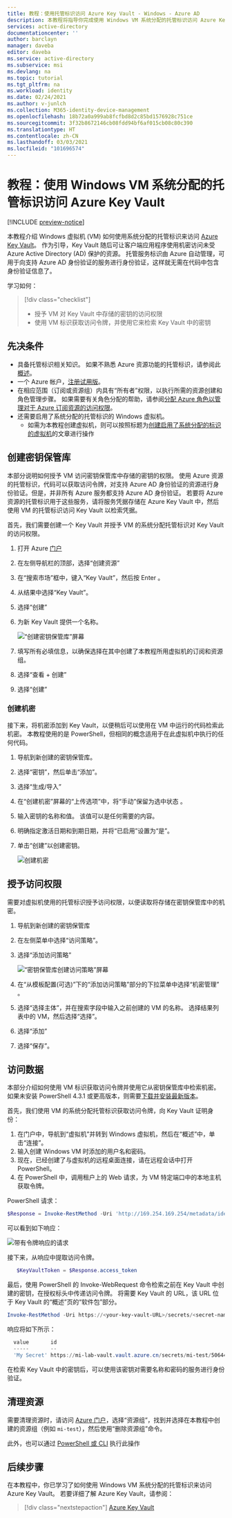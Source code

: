 ```yaml
---
title: 教程：使用托管标识访问 Azure Key Vault - Windows - Azure AD
description: 本教程将指导你完成使用 Windows VM 系统分配的托管标识访问 Azure Key Vault 的过程。
services: active-directory
documentationcenter: ''
author: barclayn
manager: daveba
editor: daveba
ms.service: active-directory
ms.subservice: msi
ms.devlang: na
ms.topic: tutorial
ms.tgt_pltfrm: na
ms.workload: identity
ms.date: 02/24/2021
ms.author: v-junlch
ms.collection: M365-identity-device-management
ms.openlocfilehash: 18b72a0a999ab8fcfbd8d2c85bd1576928c751ce
ms.sourcegitcommit: 3f32b8672146cb08fdd94bf6af015cb08c80c390
ms.translationtype: HT
ms.contentlocale: zh-CN
ms.lasthandoff: 03/03/2021
ms.locfileid: "101696574"
---
```

# <a name="tutorial-use-a-windows-vm-system-assigned-managed-identity-to-access-azure-key-vault"></a>教程：使用 Windows VM 系统分配的托管标识访问 Azure Key Vault 

[!INCLUDE [preview-notice](../../../includes/active-directory-msi-preview-notice.md)]

本教程介绍 Windows 虚拟机 (VM) 如何使用系统分配的托管标识来访问 [Azure Key Vault](../../key-vault/general/overview.md)。 作为引导，Key Vault 随后可让客户端应用程序使用机密访问未受 Azure Active Directory (AD) 保护的资源。 托管服务标识由 Azure 自动管理，可用于向支持 Azure AD 身份验证的服务进行身份验证，这样就无需在代码中包含身份验证信息了。

学习如何：

> [!div class="checklist"]
> * 授予 VM 对 Key Vault 中存储的密钥的访问权限
> * 使用 VM 标识获取访问令牌，并使用它来检索 Key Vault 中的密钥 

## <a name="prerequisites"></a>先决条件

- 具备托管标识相关知识。 如果不熟悉 Azure 资源功能的托管标识，请参阅此[概述](overview.md)。 
- 一个 Azure 帐户，[注册试用版](https://www.microsoft.com/china/azure/index.html?fromtype=cn/)。
- 在相应范围（订阅或资源组）内具有“所有者”权限，以执行所需的资源创建和角色管理步骤。 如果需要有关角色分配的帮助，请参阅[分配 Azure 角色以管理对于 Azure 订阅资源的访问权限](../../role-based-access-control/role-assignments-portal.md)。
- 还需要启用了系统分配的托管标识的 Windows 虚拟机。
  - 如需为本教程创建虚拟机，则可以按照标题为[创建启用了系统分配的标识的虚拟机](./qs-configure-portal-windows-vm.md#system-assigned-managed-identity)的文章进行操作

## <a name="create-a-key-vault"></a>创建密钥保管库  

本部分说明如何授予 VM 访问密钥保管库中存储的密钥的权限。 使用 Azure 资源的托管标识，代码可以获取访问令牌，对支持 Azure AD 身份验证的资源进行身份验证。但是，并非所有 Azure 服务都支持 Azure AD 身份验证。 若要将 Azure 资源的托管标识用于这些服务，请将服务凭据存储在 Azure Key Vault 中，然后使用 VM 的托管标识访问 Key Vault 以检索凭据。

首先，我们需要创建一个 Key Vault 并授予 VM 的系统分配托管标识对 Key Vault 的访问权限。

1. 打开 Azure [门户](https://portal.azure.cn/)
1. 在左侧导航栏的顶部，选择“创建资源”  
1. 在“搜索市场”框中，键入“Key Vault”，然后按 Enter  。  
1. 从结果中选择“Key Vault”。
1. 选择“创建”
1. 为新 Key Vault 提供一个名称。

    ![“创建密钥保管库”屏幕](./media/msi-tutorial-windows-vm-access-nonaad/create-key-vault.png)

1. 填写所有必填信息，以确保选择在其中创建了本教程所用虚拟机的订阅和资源组。
1. 选择“查看 + 创建”
1. 选择“创建”

### <a name="create-a-secret"></a>创建机密

接下来，将机密添加到 Key Vault，以便稍后可以使用在 VM 中运行的代码检索此机密。 本教程使用的是 PowerShell，但相同的概念适用于在此虚拟机中执行的任何代码。

1. 导航到新创建的密钥保管库。
1. 选择“密钥”，然后单击“添加”。
1. 选择“生成/导入”
1. 在“创建机密”屏幕的“上传选项”中，将“手动”保留为选中状态  。
1. 输入密钥的名称和值。  该值可以是任何需要的内容。 
1. 明确指定激活日期和到期日期，并将“已启用”设置为“是”。 
1. 单击“创建”以创建密钥。

   ![创建机密](./media/msi-tutorial-windows-vm-access-nonaad/create-secret.png)

## <a name="grant-access"></a>授予访问权限

需要对虚拟机使用的托管标识授予访问权限，以便读取将存储在密钥保管库中的机密。

1. 导航到新创建的密钥保管库
1. 在左侧菜单中选择“访问策略”。
1. 选择“添加访问策略”

   ![“密钥保管库创建访问策略”屏幕](./media/msi-tutorial-windows-vm-access-nonaad/key-vault-access-policy.png)

1. 在“从模板配置(可选)”下的“添加访问策略”部分的下拉菜单中选择“机密管理”  。
1. 选择“选择主体”，并在搜索字段中输入之前创建的 VM 的名称。  选择结果列表中的 VM，然后选择“选择”。
1. 选择“添加”
1. 选择“保存”。


## <a name="access-data"></a>访问数据  

本部分介绍如何使用 VM 标识获取访问令牌并使用它从密钥保管库中检索机密。 如果未安装 PowerShell 4.3.1 或更高版本，则需要[下载并安装最新版本](https://docs.microsoft.com/powershell/azure/)。

首先，我们使用 VM 的系统分配托管标识获取访问令牌，向 Key Vault 证明身份：
 
1. 在门户中，导航到“虚拟机”并转到 Windows 虚拟机，然后在“概述”中，单击“连接”。
2. 输入创建 Windows VM 时添加的用户名和密码。  
3. 现在，已经创建了与虚拟机的远程桌面连接，请在远程会话中打开 PowerShell。  
4. 在 PowerShell 中，调用租户上的 Web 请求，为 VM 特定端口中的本地主机获取令牌。  

PowerShell 请求：

```powershell
$Response = Invoke-RestMethod -Uri 'http://169.254.169.254/metadata/identity/oauth2/token?api-version=2018-02-01&resource=https%3A%2F%2Fvault.azure.cn' -Method GET -Headers @{Metadata="true"} 
```

可以看到如下响应：

![带有令牌响应的请求](./media/msi-tutorial-windows-vm-access-nonaad/token.png)

接下来，从响应中提取访问令牌。  

```powershell
   $KeyVaultToken = $Response.access_token
```

最后，使用 PowerShell 的 Invoke-WebRequest 命令检索之前在 Key Vault 中创建的密钥，在授权标头中传递访问令牌。  将需要 Key Vault 的 URL，该 URL 位于 Key Vault 的“概述”页的“软件包”部分。  

```powershell
Invoke-RestMethod -Uri https://<your-key-vault-URL>/secrets/<secret-name>?api-version=2016-10-01 -Method GET -Headers @{Authorization="Bearer $KeyVaultToken"}
```

响应将如下所示： 

```powershell
  value       id                                                                                    attributes
  -----       --                                                                                    ----------
  'My Secret' https://mi-lab-vault.vault.azure.cn/secrets/mi-test/50644e90b13249b584c44b9f712f2e51 @{enabled=True; created=16…
```

在检索 Key Vault 中的密钥后，可以使用该密钥对需要名称和密码的服务进行身份验证。

## <a name="clean-up-resources"></a>清理资源

需要清理资源时，请访问 [Azure 门户](https://portal.azure.cn)，选择“资源组”，找到并选择在本教程中创建的资源组（例如 `mi-test`），然后使用“删除资源组”命令。

此外，也可以通过 [PowerShell 或 CLI](../../azure-resource-manager/management/delete-resource-group.md) 执行此操作

## <a name="next-steps"></a>后续步骤

在本教程中，你已学习了如何使用 Windows VM 系统分配的托管标识来访问 Azure Key Vault。  若要详细了解 Azure Key Vault，请参阅：

> [!div class="nextstepaction"]
>[Azure Key Vault](../../key-vault/general/overview.md)
